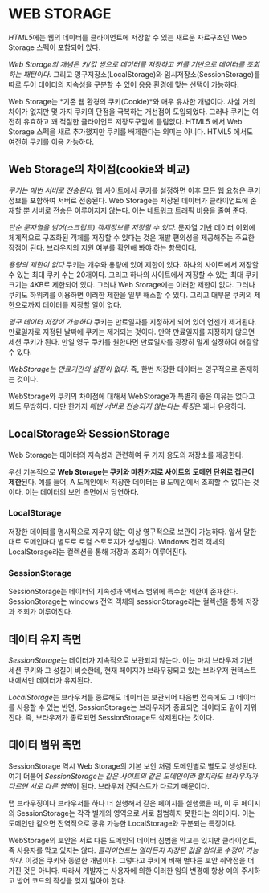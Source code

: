 # WEB STORAGE

*HTML5*에는 웹의 데이터를 클라이언트에 저장할 수 있는 새로운 자료구조인 Web Storage 스펙이 포함되어 있다.

_Web Storage의 개념은 키/값 쌍으로 데이터를 저장하고 키를 기반으로 데이터를 조회하는 패턴이다._
그리고 영구저장소(LocalStorage)와 임시저장소(SessionStorage)를 따로 두어 데이터의 지속성을 구분할 수 있어 응용 환경에 맞는 선택이 가능하다.

Web Storage는 *기존 웹 환경의 쿠키(Cookie)*와 매우 유사한 개념이다.
사실 거의 차이가 없지만 몇 가지 쿠키의 단점을 극복하는 개선점이 도입되었다.
그러나 쿠키는 여전히 유효하고 꽤 적절한 클라이언트 저장도구임에 틀림없다. HTML5 에서 Web Storage 스펙을 새로 추가했지만 쿠키를 배제한다는 의미는 아니다. HTML5 에서도 여전히 쿠키를 이용 가능하다.

## Web Storage의 차이점(cookie와 비교)

_쿠키는 매번 서버로 전송된다._
웹 사이트에서 쿠키를 설정하면 이후 모든 웹 요청은 쿠키정보를 포함하여 서버로 전송된다. Web Storage는 저장된 데이터가 클라이언트에 존재할 뿐 서버로 전송은 이루어지지 않는다. 이는 네트워크 트래픽 비용을 줄여 준다.

_단순 문자열을 넘어(스크립트) 객체정보를 저장할 수 있다._
문자열 기반 데이터 이외에 체계적으로 구조화된 객체를 저장할 수 있다는 것은 개발 편의성을 제공해주는 주요한 장점이 된다. 브라우저의 지원 여부를 확인해 봐야 하는 항목이다.

_용량의 제한이 없다_
쿠키는 개수와 용량에 있어 제한이 있다. 하나의 사이트에서 저장할 수 있는 최대 쿠키 수는 20개이다. 그리고 하나의 사이트에서 저장할 수 있는 최대 쿠키 크기는 4KB로 제한되어 있다. 그러나 Web Storage에는 이러한 제한이 없다. 그러나 쿠키도 하위키를 이용하면 이러한 제한을 일부 해소할 수 있다. 그리고 대부분 쿠키의 제한으로까지 데이터를 저장할 일이 없다.

_영구 데이터 저장이 가능하다_
쿠키는 만료일자를 지정하게 되어 있어 언젠가 제거된다. 만료일자로 지정된 날짜에 쿠키는 제거되는 것이다. 만약 만료일자를 지정하지 않으면 세션 쿠키가 된다. 만일 영구 쿠키를 원한다면 만료일자를 굉장히 멀게 설정하여 해결할 수 있다.

_WebStorage는 만료기간의 설정이 없다_. 즉, 한번 저장한 데이터는 영구적으로 존재하는 것이다.

WebStorage와 쿠키의 차이점에 대해서 WebStorage가 특별히 좋은 이유는 없다고 봐도 무방하다. 다만 한가지 *매번 서버로 전송되지 않는다는 특징*은 꽤나 유용하다.

## LocalStorage와 SessionStorage

Web Storage는 데이터의 지속성과 관련하여 두 가지 용도의 저장소를 제공한다.

우선 기본적으로 **Web Storage는 쿠키와 마찬가지로 사이트의 도메인 단위로 접근이 제한**된다. 예를 들어, A 도메인에서 저장한 데이터는 B 도메인에서 조회할 수 없다는 것이다. 이는 데이터의 보안 측면에서 당연하다.

### LocalStorage

저장한 데이터를 명시적으로 지우지 않는 이상 영구적으로 보관이 가능하다. 앞서 말한대로 도메인마다 별도로 로컬 스토로지가 생성된다. Windows 전역 객체의 LocalStorage라는 컬렉션을 통해 저장과 조회가 이루어진다.

### SessionStorage

SessionStorage는 데이터의 지속성과 액세스 범위에 특수한 제한이 존재한다. SessionStorage는 windows 전역 객체의 sessionStorage라는 컬렉션을 통해 저장과 조회가 이루어진다.

## 데이터 유지 측면

*SessionStorage*는 데이터가 지속적으로 보관되지 않는다. 이는 마치 브라우저 기반 세션 쿠키와 그 성질이 비슷한데, 현재 페이지가 브라우징되고 있는 브라우저 컨텍스트 내에서만 데이터가 유지된다.

*LocalStorage*는 브라우저를 종료해도 데이터는 보관되어 다음번 접속에도 그 데이터를 사용할 수 있는 반면, SessionStorage는 브라우저가 종료되면 데이터도 같이 지워진다. 즉, 브라우저가 종료되면 SessionStorage도 삭제된다는 것이다.

## 데이터 범위 측면

SessionStorage 역시 Web Storage의 기본 보안 처럼 도메인별로 별도로 생성된다. 여기 더불어 *SessionStorage는 같은 사이트의 같은 도메인이라 할지라도 브라우저가 다르면 서로 다른 영역*이 된다. 브라우저 컨텍스트가 다르기 때문이다.

탭 브라우징이나 브라우저를 하나 더 실행해서 같은 페이지를 실행했을 때, 이 두 페이지의 SessionStorage는 각각 별개의 영역으로 서로 침범하지 못한다는 의미이다. 이는 도메인만 같으면 전역적으로 공유 가능한 LocalStorage와 구분되는 특징이다.

WebStorage의 보안은 서로 다른 도메인의 데이터 침범을 막고는 있지만 클라이언트, 즉 사용자를 막고 있지는 않다. _클라이언트는 얼마든지 저장된 값을 임의로 수정이 가능하다_. 이것은 쿠키와 동일한 개념이다. 그렇다고 쿠키에 비해 별다른 보안 취약점을 더 가진 것은 아니다. 따라서 개발자는 사용자에 의한 이러한 임의 변경에 항상 예의 주시하고 방어 코드의 작성을 잊지 말아야 한다.
